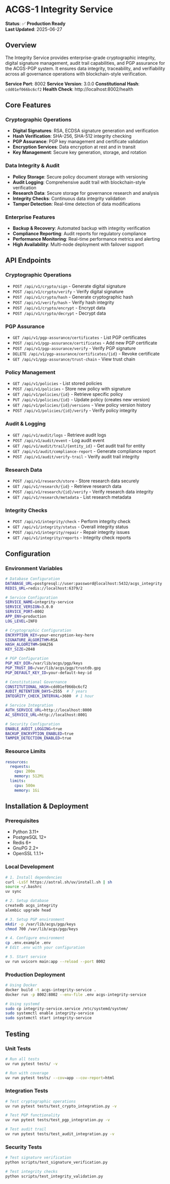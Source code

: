 # ACGS-1 Integrity Service

**Status**: ✅ **Production Ready**  
**Last Updated**: 2025-06-27

## Overview

The Integrity Service provides enterprise-grade cryptographic integrity, digital signature management, audit trail capabilities, and PGP assurance for the ACGS-PGP system. It ensures data integrity, traceability, and verifiability across all governance operations with blockchain-style verification.

**Service Port**: 8002
**Service Version**: 3.0.0
**Constitutional Hash**: `cdd01ef066bc6cf2`
**Health Check**: http://localhost:8002/health

## Core Features

### Cryptographic Operations

- **Digital Signatures**: RSA, ECDSA signature generation and verification
- **Hash Verification**: SHA-256, SHA-512 integrity checking
- **PGP Assurance**: PGP key management and certificate validation
- **Encryption Services**: Data encryption at rest and in transit
- **Key Management**: Secure key generation, storage, and rotation

### Data Integrity & Audit

- **Policy Storage**: Secure policy document storage with versioning
- **Audit Logging**: Comprehensive audit trail with blockchain-style verification
- **Research Data**: Secure storage for governance research and analysis
- **Integrity Checks**: Continuous data integrity validation
- **Tamper Detection**: Real-time detection of data modifications

### Enterprise Features

- **Backup & Recovery**: Automated backup with integrity verification
- **Compliance Reporting**: Audit reports for regulatory compliance
- **Performance Monitoring**: Real-time performance metrics and alerting
- **High Availability**: Multi-node deployment with failover support

## API Endpoints

### Cryptographic Operations

- `POST /api/v1/crypto/sign` - Generate digital signature
- `POST /api/v1/crypto/verify` - Verify digital signature
- `POST /api/v1/crypto/hash` - Generate cryptographic hash
- `POST /api/v1/verify/hash` - Verify hash integrity
- `POST /api/v1/crypto/encrypt` - Encrypt data
- `POST /api/v1/crypto/decrypt` - Decrypt data

### PGP Assurance

- `GET /api/v1/pgp-assurance/certificates` - List PGP certificates
- `POST /api/v1/pgp-assurance/certificates` - Add new PGP certificate
- `POST /api/v1/pgp-assurance/verify` - Verify PGP signature
- `DELETE /api/v1/pgp-assurance/certificates/{id}` - Revoke certificate
- `GET /api/v1/pgp-assurance/trust-chain` - View trust chain

### Policy Management

- `GET /api/v1/policies` - List stored policies
- `POST /api/v1/policies` - Store new policy with signature
- `GET /api/v1/policies/{id}` - Retrieve specific policy
- `PUT /api/v1/policies/{id}` - Update policy (creates new version)
- `GET /api/v1/policies/{id}/versions` - View policy version history
- `POST /api/v1/policies/{id}/verify` - Verify policy integrity

### Audit & Logging

- `GET /api/v1/audit/logs` - Retrieve audit logs
- `POST /api/v1/audit/event` - Log audit event
- `GET /api/v1/audit/trail/{entity_id}` - Get audit trail for entity
- `GET /api/v1/audit/compliance-report` - Generate compliance report
- `POST /api/v1/audit/verify-trail` - Verify audit trail integrity

### Research Data

- `POST /api/v1/research/store` - Store research data securely
- `GET /api/v1/research/{id}` - Retrieve research data
- `POST /api/v1/research/{id}/verify` - Verify research data integrity
- `GET /api/v1/research/metadata` - List research metadata

### Integrity Checks

- `POST /api/v1/integrity/check` - Perform integrity check
- `GET /api/v1/integrity/status` - Overall integrity status
- `POST /api/v1/integrity/repair` - Repair integrity issues
- `GET /api/v1/integrity/reports` - Integrity check reports

## Configuration

### Environment Variables

```bash
# Database Configuration
DATABASE_URL=postgresql://user:password@localhost:5432/acgs_integrity
REDIS_URL=redis://localhost:6379/2

# Service Configuration
SERVICE_NAME=integrity-service
SERVICE_VERSION=3.0.0
SERVICE_PORT=8002
APP_ENV=production
LOG_LEVEL=INFO

# Cryptographic Configuration
ENCRYPTION_KEY=your-encryption-key-here
SIGNATURE_ALGORITHM=RSA
HASH_ALGORITHM=SHA256
KEY_SIZE=2048

# PGP Configuration
PGP_KEY_DIR=/var/lib/acgs/pgp/keys
PGP_TRUST_DB=/var/lib/acgs/pgp/trustdb.gpg
PGP_DEFAULT_KEY_ID=your-default-key-id

# Constitutional Governance
CONSTITUTIONAL_HASH=cdd01ef066bc6cf2
AUDIT_RETENTION_DAYS=2555  # 7 years
INTEGRITY_CHECK_INTERVAL=3600  # 1 hour

# Service Integration
AUTH_SERVICE_URL=http://localhost:8000
AC_SERVICE_URL=http://localhost:8001

# Security Configuration
ENABLE_AUDIT_LOGGING=true
BACKUP_ENCRYPTION_ENABLED=true
TAMPER_DETECTION_ENABLED=true
```

### Resource Limits

```yaml
resources:
  requests:
    cpu: 200m
    memory: 512Mi
  limits:
    cpu: 500m
    memory: 1Gi
```

## Installation & Deployment

### Prerequisites

- Python 3.11+
- PostgreSQL 12+
- Redis 6+
- GnuPG 2.2+
- OpenSSL 1.1.1+

### Local Development

```bash
# 1. Install dependencies
curl -LsSf https://astral.sh/uv/install.sh | sh
source ~/.bashrc
uv sync

# 2. Setup database
createdb acgs_integrity
alembic upgrade head

# 3. Setup PGP environment
mkdir -p /var/lib/acgs/pgp/keys
chmod 700 /var/lib/acgs/pgp/keys

# 4. Configure environment
cp .env.example .env
# Edit .env with your configuration

# 5. Start service
uv run uvicorn main:app --reload --port 8002
```

### Production Deployment

```bash
# Using Docker
docker build -t acgs-integrity-service .
docker run -p 8002:8002 --env-file .env acgs-integrity-service

# Using systemd
sudo cp integrity-service.service /etc/systemd/system/
sudo systemctl enable integrity-service
sudo systemctl start integrity-service
```

## Testing

### Unit Tests

```bash
# Run all tests
uv run pytest tests/ -v

# Run with coverage
uv run pytest tests/ --cov=app --cov-report=html
```

### Integration Tests

```bash
# Test cryptographic operations
uv run pytest tests/test_crypto_integration.py -v

# Test PGP functionality
uv run pytest tests/test_pgp_integration.py -v

# Test audit trail
uv run pytest tests/test_audit_integration.py -v
```

### Security Tests

```bash
# Test signature verification
python scripts/test_signature_verification.py

# Test integrity checks
python scripts/test_integrity_validation.py
```
